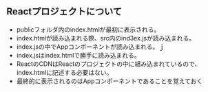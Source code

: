 ## Reactプロジェクトについて
- publicフォルダ内のindex.htmlが最初に表示される。
- index.htmlが読み込まれる際、src内のind3ex.jsが読み込まれる。
- index.jsの中でAppコンポーネントが読み込まれる。ｊ
- index.jsはindex.htmlで勝手に読み込まれる。
- ReactのCDNはReactのプロジェクトの中に組み込まれているので、index.htmlに記述する必要はない。
- 最終的に表示されるのはAppコンポーネントであることを覚えておく

